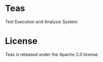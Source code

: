 # Teas

Test Execution and Analysis System

# License

Teas is released under the Apache 2.0 license.
